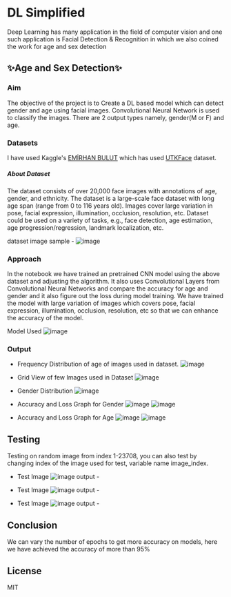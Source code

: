 # DL Simplified
Deep Learning has many application in the field of computer vision and one such application is Facial Detection & Recognition in which we also coined the work for age and sex detection 

## ✨Age and Sex Detection✨

### Aim 
The objective of the project is to Create a DL based model which can detect gender and age using facial images. Convolutional Neural Network is used to classify the images. There are 2 output types namely, gender(M or F) and age.

### Datasets
I have used Kaggle's [EMİRHAN BULUT](https://www.kaggle.com/datasets/emirhanai/age-and-sex-prediction-by-artificial-intelligence) which has used  [UTKFace](https://www.kaggle.com/datasets/jangedoo/utkface-new) dataset. 

##### About Dataset
The dataset consists of over 20,000 face images with annotations of age, gender, and ethnicity. The dataset is a large-scale face dataset with long age span (range from 0 to 116 years old). Images cover large variation in pose, facial expression, illumination, occlusion, resolution, etc. Dataset could be used on a variety of tasks, e.g., face detection, age estimation, age progression/regression, landmark localization, etc.

dataset image sample - 
![image](https://raw.githubusercontent.com/ASHISHKUMAR2411/DL-Simplified/main/Age%20and%20Sex%20Prediction/Images/OneoftheDatasetImage.png)

### Approach
In the notebook we have trained an pretrained CNN model using the above dataset  and adjusting the algorithm. It also uses Convolutional Layers from Convolutional Neural Networks and compare the accuracy for age and gender and it also figure out the loss during model training. We have trained the model with large variation of images which covers pose, facial expression, illumination,  occlusion, resolution, etc so that we can enhance the accuracy of the model.

Model Used 
![image](https://raw.githubusercontent.com/ASHISHKUMAR2411/DL-Simplified/main/Age%20and%20Sex%20Prediction/Images/ModelUsed.png)

### Output
- Frequency Distribution of age of images used in dataset.
![image](https://raw.githubusercontent.com/ASHISHKUMAR2411/DL-Simplified/main/Age%20and%20Sex%20Prediction/Images/AgeDistribution.png)

- Grid View of few Images used in Dataset 
![image](https://raw.githubusercontent.com/ASHISHKUMAR2411/DL-Simplified/main/Age%20and%20Sex%20Prediction/Images/DatasetPlot.png)
- Gender Distribution 
![image](https://raw.githubusercontent.com/ASHISHKUMAR2411/DL-Simplified/main/Age%20and%20Sex%20Prediction/Images/GenderDistribution.png)

- Accuracy and Loss Graph for Gender 
![image]()
![image]()

- Accuracy and Loss Graph for Age
![image]()
![image]()

## Testing 
Testing on random image from index 1-23708, you can also test by changing index of the image used for test, variable name image_index.

- Test Image 
![image]()
output - 
- Test Image 
![image]()
output -

- Test Image 
![image]()
output - 


## Conclusion
We can vary the number of epochs to get more accuracy on models, here we have achieved the accuracy of more than 95% 


## License
MIT